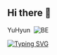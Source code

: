 ## Hi there 👋

<!--
**top6543top/top6543top** is a ✨ _special_ ✨ repository because its `README.md` (this file) appears on your GitHub profile.

Here are some ideas to get you started:

- 🔭 I’m currently working on ...
- 🌱 I’m currently learning ...
- 👯 I’m looking to collaborate on ...
- 🤔 I’m looking for help with ...
- 💬 Ask me about ...
- 📫 How to reach me: ...
- 😄 Pronouns: ...
- ⚡ Fun fact: ...
-->
YuHyun&nbsp;&nbsp;![BE](https://capsule-render.vercel.app/api?type=rect&color=gradient&text=%20%20BE%20%20&fontAlignY=30&fontSize=30&textBg=true)





[![Typing SVG](https://readme-typing-svg.demolab.com/?lines=First+line+of+text;Second+line+of+text)](https://git.io/typing-svg)
